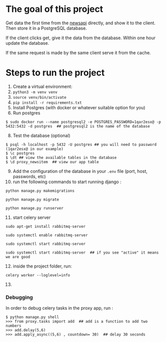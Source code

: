 # The goal of this project

Get data the first time from the [newsapi](https://newsapi.org) directly, and show it to the client. Then store it in a PostgreSQL database. 

If the client clicks get, give it the data from the database.
Within one hour update the database.

If the same request is made by the same client serve it from the cache.
	
# Steps to run the project

1. Create a virtual environment:
2. ```python3 -m venv venv```
4. ```source venv/bin/activate```
5. ```pip install -r requirements.txt```
6. Install Postgres (with docker or whatever suitable option for you)
7. Run postgres
```shell
$ sudo docker run --name postgresql2 -e POSTGRES_PASSWORD=1qar2esx@ -p 5432:5432 -d postgres  ## postgresql2 is the name of the database
```
8. Test the database (optional)
```shell
$ psql -h localhost -p 5432 -U postgres ## you will need to password (1qar2esx@ in our example)
$ \c postgres 
$ \dt ## view the available tables in the database
$ \d proxy_newsitem  ## view our app table
```
9. Add the configuration of the database in your ```.env``` file (port, host, passwords, etc)
10. run the following commands to start running django :
```shell
python manage.py makemigrations

python manage.py migrate

python manage.py runserver
```
11. start celery server
```shell
sudo apt-get install rabbitmq-server

sudo systemctl enable rabbitmq-server

sudo systemctl start rabbitmq-server

sudo systemctl start rabbitmq-server  ## if you see "active" it means we are good
```
12. inside the project folder, run:
```shell
celery worker --loglevel=info
```
13. 





### Debugging

In order to debug celery tasks in the proxy app, run :

```shell
$ python manage.py shell
>>> from proxy.tasks import add  ## add is a function to add two numbers
>>> add.delay(5,6)
>>> add.apply_async((5,6) , countdown= 30)  ## delay 30 seconds
```